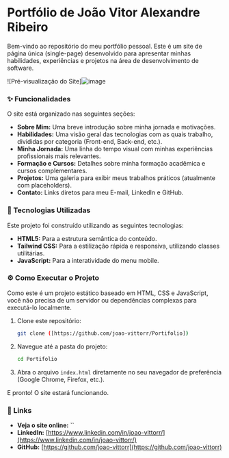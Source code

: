 # Portfólio de João Vitor Alexandre Ribeiro

Bem-vindo ao repositório do meu portfólio pessoal. Este é um site de página única (single-page) desenvolvido para apresentar minhas habilidades, experiências e projetos na área de desenvolvimento de software.

![Pré-visualização do Site]![image](https://github.com/user-attachments/assets/1ec905d9-cfe9-4cbf-990d-6493be34090a)

### ✨ Funcionalidades

O site está organizado nas seguintes seções:
- **Sobre Mim:** Uma breve introdução sobre minha jornada e motivações.
- **Habilidades:** Uma visão geral das tecnologias com as quais trabalho, divididas por categoria (Front-end, Back-end, etc.).
- **Minha Jornada:** Uma linha do tempo visual com minhas experiências profissionais mais relevantes.
- **Formação e Cursos:** Detalhes sobre minha formação acadêmica e cursos complementares.
- **Projetos:** Uma galeria para exibir meus trabalhos práticos (atualmente com placeholders).
- **Contato:** Links diretos para meu E-mail, LinkedIn e GitHub.

### 🚀 Tecnologias Utilizadas

Este projeto foi construído utilizando as seguintes tecnologias:

- **HTML5:** Para a estrutura semântica do conteúdo.
- **Tailwind CSS:** Para a estilização rápida e responsiva, utilizando classes utilitárias.
- **JavaScript:** Para a interatividade do menu mobile.

### ⚙️ Como Executar o Projeto

Como este é um projeto estático baseado em HTML, CSS e JavaScript, você não precisa de um servidor ou dependências complexas para executá-lo localmente.

1.  Clone este repositório:
    ```bash
    git clone ([https://github.com/joao-vittorr/Portifolio])
    ```

2.  Navegue até a pasta do projeto:
    ```bash
    cd Portifolio
    ```
3.  Abra o arquivo `index.html` diretamente no seu navegador de preferência (Google Chrome, Firefox, etc.).

E pronto! O site estará funcionando.

### 🔗 Links

- **Veja o site online:** ``
- **LinkedIn:** [https://www.linkedin.com/in/joao-vittorr/](https://www.linkedin.com/in/joao-vittorr/)
- **GitHub:** [https://github.com/joao-vittorr](https://github.com/joao-vittorr)
